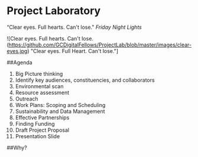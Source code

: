 # Project Laboratory

“Clear eyes. Full hearts. Can't lose."
*Friday Night Lights*

![Clear eyes. Full hearts. Can't lose. (https://github.com/GCDigitalFellows/ProjectLab/blob/master/images/clear-eyes.jpg) "Clear eyes. Full Heart. Can't lose."]

##Agenda
1. Big Picture thinking
2. Identify key audiences, constituencies, and collaborators
3. Environmental scan
4. Resource assessment
5. Outreach 
6. Work Plans: Scoping and Scheduling
7. Sustainability and Data Management
8. Effective Partnerships
9. Finding Funding
10. Draft Project Proposal
11. Presentation Slide

##Why?
